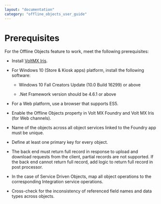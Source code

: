 ```yaml
---
layout: "documentation"
category: "offline_objects_user_guide"
---
```


Prerequisites
=============

For the Offline Objects feature to work, meet the following prerequisites:

*   Install [VoltMX Iris](http://cc2.hcl.net/ciartifacts/IrisStarter/).
*   For Windows 10 (Store & Kiosk apps) platform, install the following software:
    
    *   Windows 10 Fall Creators Update (10.0 Build 16299) or above
    
    *   .Net Framework version should be 4.6.1 or above
*   For a Web platform, use a browser that supports ES5.
*   Enable the Offline Objects property in Volt MX Foundry and Volt MX Iris (for Web channels).
*   Name of the objects across all object services linked to the Foundry app must be unique.
*   Define at least one primary key for every object.
*   The back end must return full record in response to upload and download requests from the client, partial records are not supported. If the back end cannot return full record, add logic to return full record in post processor.
*   In the case of Service Driven Objects, map all object operations to the corresponding Integration service operations.
*   Cross-check for the inconsistency of referenced field names and data types across objects.
